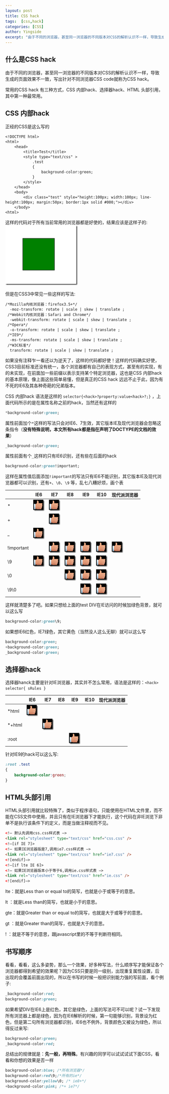 ```yaml
---
layout: post
title: CSS hack
tags:  [css,hack]
categories: [CSS]
author: Yingside
excerpt: "由于不同的浏览器，甚至同一浏览器的不同版本对CSS的解析认识不一样，导致生成的页面效果不一致，写出针对不同浏览器CSS code就称为CSS hack"
---
```

## 什么是CSS hack
由于不同的浏览器，甚至同一浏览器的不同版本对CSS的解析认识不一样，导致生成的页面效果不一致，写出针对不同浏览器CSS code就称为CSS hack。

常用的CSS hack 有三种方式，CSS 内部hack、选择器hack、HTML 头部引用，其中第一种最常用。

## CSS 内部hack

正经的CSS是这么写的


```text
<!DOCTYPE html>
<html>
    <head>
        <title>Test</title>
        <style type="text/css" >
            .test
            {
                background-color:green;
            }
        </style>
    </head>
    <body>
        <div class="test" style="height:100px; width:100px; line-height:100px; margin:50px; border:1px solid #000;"></div>
    </body>
<html>
```

这样的代码对于所有当前常用的浏览器都是好使的，结果应该是这样子的:
![w3c](/assets/images/2015-10-22-CSS-hack-1.png)

但是在CSS3中常见一些这样的写法:


```text
/*Mozilla内核浏览器：firefox3.5+*/
  -moz-transform: rotate | scale | skew | translate ;
 /*Webkit内核浏览器：Safari and Chrome*/
  -webkit-transform: rotate | scale | skew | translate ;
 /*Opera*/
  -o-transform: rotate | scale | skew | translate ;
 /*IE9*/
  -ms-transform: rotate | scale | skew | translate ;
 /*W3C标准*/
  transform: rotate | scale | skew | translate ;
```

如果没有注释乍一看还以为逆天了，这样的代码都好使！这样的代码确实好使，CSS3目前标准还没有统一，各个浏览器都有自己的表现方式，甚至有的实现，有的未实现，在前面加一些前缀以表示支持某个特定浏览器，这也是CSS 内部hack的基本原理，像上面这些简单易懂，但是真正的CSS hack 远远不止于此，因为有不死的IE6及其各种奇葩的兄弟版本。

CSS 内部hack 语法是这样的 `selector{<hack>?property:value<hack>?;}` ，上面代码所示的是在属性名称之前的hack，当然还有这样的

```css
*background-color:green;
```

属性前面加个`*`这样的写法只会对IE6、7生效，其它版本IE及现代浏览器会忽略这条指令（**没有特殊说明，本文所有hack都是指在声明了DOCTYPE的文档的效果**）

```css
_background-color:green;
```
属性前面有个`_`这样的只有IE6识别，还有些在后面的hack

```css
background-color:green!important;
```

这样在属性值后面添加`!important`的写法只有IE6不能识别，其它版本IE及现代浏览器都可以识别，还有`+`、`\0`、`\9` 等，乱七八糟好烦，画个表

|  | IE6 |IE7 | IE8 |IE9 | IE10 |现代派浏览器 |
|--------|--------|--------|--------|--------|--------|--------|
|    *    |   ![able](/assets/images/2015-10-22-CSS-hack-2.png)     |    ![able](/assets/images/2015-10-22-CSS-hack-2.png)    |        |        |        |        |
|    +    |        |   ![able](/assets/images/2015-10-22-CSS-hack-2.png)     |        |        |        |        |
|    _    |    ![able](/assets/images/2015-10-22-CSS-hack-2.png)    |        |        |        |        |        |
|!important|        |    ![able](/assets/images/2015-10-22-CSS-hack-2.png)    |   ![able](/assets/images/2015-10-22-CSS-hack-2.png)     |    ![able](/assets/images/2015-10-22-CSS-hack-2.png)    |   ![able](/assets/images/2015-10-22-CSS-hack-2.png)     |    ![able](/assets/images/2015-10-22-CSS-hack-2.png)    |
|    \9    |    ![able](/assets/images/2015-10-22-CSS-hack-2.png)    |   ![able](/assets/images/2015-10-22-CSS-hack-2.png)     |   ![able](/assets/images/2015-10-22-CSS-hack-2.png)     |    ![able](/assets/images/2015-10-22-CSS-hack-2.png)    |   ![able](/assets/images/2015-10-22-CSS-hack-2.png)     |        |
|    \0    |        |        |   ![able](/assets/images/2015-10-22-CSS-hack-2.png)     |    ![able](/assets/images/2015-10-22-CSS-hack-2.png)    |    ![able](/assets/images/2015-10-22-CSS-hack-2.png)    |        |
|    \9\0    |        |        |        |    ![able](/assets/images/2015-10-22-CSS-hack-2.png)    |   ![able](/assets/images/2015-10-22-CSS-hack-2.png)     |        |          |

这样就清楚多了吧。如果只想给上面的test DIV在IE访问的时候加绿色背景，就可以这么写

```css
background-color:green\9;
```

如果想IE6红色，IE7绿色，其它黄色（当然没人这么无聊）就可以这么写

```css
background-color:green;
+background-color:green;
_background-color:green;
```

## 选择器hack
选择器hanck主要是针对IE浏览器，其实并不怎么常用，语法是这样的：`<hack> selector{ sRules }`

|  | IE6 |IE7 | IE8 |IE9 | IE10 |现代派浏览器 |
|--------|--------|--------|--------|--------|--------|--------|
|    *html    |   ![able](/assets/images/2015-10-22-CSS-hack-2.png)     |        |        |        |        |        |
|    *+html    |        |   ![able](/assets/images/2015-10-22-CSS-hack-2.png)     |        |        |        |        |
|    :root    |        |        |        |    ![able](/assets/images/2015-10-22-CSS-hack-2.png)    |        |        ||

针对IE9的hack可以这么写:
```css
:root .test
{
    background-color:green;
}
```

## HTML头部引用
HTML头部引用就比较特殊了，类似于程序语句，只能使用在HTML文件里，而不能在CSS文件中使用，并且只有在IE浏览器下才能执行，这个代码在非IE浏览下非单不是执行该条件下的定义，而是当做注释视而不见。

```html
<!– 默认先调用css.css样式表 –>
<link rel="stylesheet" type="text/css" href="css.css" />
<!–[if IE 7]>
<!– 如果IE浏览器版是7,调用ie7.css样式表 –>
<link rel="stylesheet" type="text/css" href="ie7.css" />
<![endif]–>
<!–[if lte IE 6]>
<!– 如果IE浏览器版本小于等于6,调用ie.css样式表 –>
<link rel="stylesheet" type="text/css" href="ie.css" />
<![endif]–>
```

lte：就是Less than or equal to的简写，也就是小于或等于的意思。

lt ：就是Less than的简写，也就是小于的意思。

gte：就是Greater than or equal to的简写，也就是大于或等于的意思。

gt ：就是Greater than的简写，也就是大于的意思。

! ：就是不等于的意思，跟javascript里的不等于判断符相同。

## 书写顺序
看看，看看，这么多姿势，那么一个效果，好多种写法，什么顺序写才能保证各个浏览器都得到希望的效果呢？因为CSS只要是同一级别，出现重复属性设置，后出现的会覆盖前面出现的，所以在书写的时候一般把识别能力强的写前面，看个例子:

```css
_background-color:red;
background-color:green;
```
如果希望DIV在IE6上是红色，其它是绿色，上面的写法可不可以呢？试一下发现所有浏览器上都是绿色，因为在IE6解析的时候，第一句能够识别，背景设为红色，但是第二句所有浏览器都识别，IE6也不例外，背景颜色又被设为绿色，所以得反过来写:

```css
background-color:green;
_background-color:red;
```
总结出的规律就是：**先一般，再特殊**。有兴趣的同学可以试试试试下面CSS，看看和你想的效果是否一样

```css
background-color:blue; /*所有浏览器*/
background-color:red\9;/*所有的ie*/
background-color:yellow\0; /* ie8+*/
+background-color:pink; /*+ ie7*/
```

